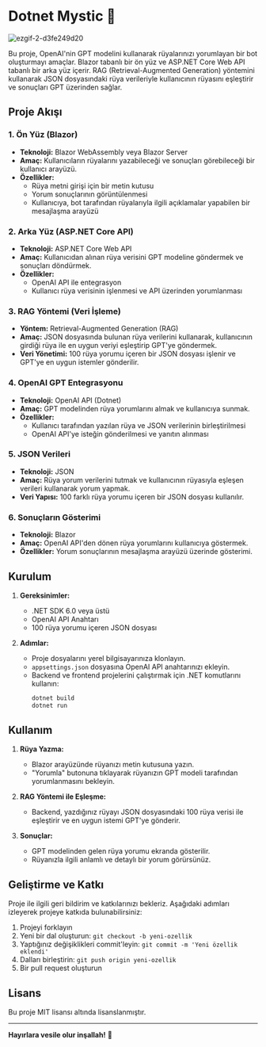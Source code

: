 # Dotnet Mystic 🔮

![ezgif-2-d3fe249d20](https://github.com/user-attachments/assets/c825f734-5519-4f3c-9221-df7d98cad262)

Bu proje, OpenAI'nin GPT modelini kullanarak rüyalarınızı yorumlayan bir bot oluşturmayı amaçlar. Blazor tabanlı bir ön yüz ve ASP.NET Core Web API tabanlı bir arka yüz içerir. RAG (Retrieval-Augmented Generation) yöntemini kullanarak JSON dosyasındaki rüya verileriyle kullanıcının rüyasını eşleştirir ve sonuçları GPT üzerinden sağlar.

## Proje Akışı

### 1. Ön Yüz (Blazor)
- **Teknoloji:** Blazor WebAssembly veya Blazor Server  
- **Amaç:** Kullanıcıların rüyalarını yazabileceği ve sonuçları görebileceği bir kullanıcı arayüzü.
- **Özellikler:** 
  - Rüya metni girişi için bir metin kutusu
  - Yorum sonuçlarının görüntülenmesi
  - Kullanıcıya, bot tarafından rüyalarıyla ilgili açıklamalar yapabilen bir mesajlaşma arayüzü

### 2. Arka Yüz (ASP.NET Core API)
- **Teknoloji:** ASP.NET Core Web API  
- **Amaç:** Kullanıcıdan alınan rüya verisini GPT modeline göndermek ve sonuçları döndürmek.
- **Özellikler:** 
  - OpenAI API ile entegrasyon
  - Kullanıcı rüya verisinin işlenmesi ve API üzerinden yorumlanması

### 3. RAG Yöntemi (Veri İşleme)
- **Yöntem:** Retrieval-Augmented Generation (RAG)  
- **Amaç:** JSON dosyasında bulunan rüya verilerini kullanarak, kullanıcının girdiği rüya ile en uygun veriyi eşleştirip GPT'ye göndermek.
- **Veri Yönetimi:** 100 rüya yorumu içeren bir JSON dosyası işlenir ve GPT'ye en uygun istemler gönderilir.

### 4. OpenAI GPT Entegrasyonu
- **Teknoloji:** OpenAI API (Dotnet)  
- **Amaç:** GPT modelinden rüya yorumlarını almak ve kullanıcıya sunmak.
- **Özellikler:** 
  - Kullanıcı tarafından yazılan rüya ve JSON verilerinin birleştirilmesi
  - OpenAI API'ye isteğin gönderilmesi ve yanıtın alınması

### 5. JSON Verileri
- **Teknoloji:** JSON  
- **Amaç:** Rüya yorum verilerini tutmak ve kullanıcının rüyasıyla eşleşen verileri kullanarak yorum yapmak.
- **Veri Yapısı:** 100 farklı rüya yorumu içeren bir JSON dosyası kullanılır.

### 6. Sonuçların Gösterimi
- **Teknoloji:** Blazor  
- **Amaç:** OpenAI API'den dönen rüya yorumlarını kullanıcıya göstermek.
- **Özellikler:** Yorum sonuçlarının mesajlaşma arayüzü üzerinde gösterimi.

## Kurulum

1. **Gereksinimler:**
   - .NET SDK 6.0 veya üstü
   - OpenAI API Anahtarı
   - 100 rüya yorumu içeren JSON dosyası

2. **Adımlar:**
   - Proje dosyalarını yerel bilgisayarınıza klonlayın.
   - `appsettings.json` dosyasına OpenAI API anahtarınızı ekleyin.
   - Backend ve frontend projelerini çalıştırmak için .NET komutlarını kullanın:
     ```bash
     dotnet build
     dotnet run
     ```

## Kullanım

1. **Rüya Yazma:**
   - Blazor arayüzünde rüyanızı metin kutusuna yazın.
   - "Yorumla" butonuna tıklayarak rüyanızın GPT modeli tarafından yorumlanmasını bekleyin.

2. **RAG Yöntemi ile Eşleşme:**
   - Backend, yazdığınız rüyayı JSON dosyasındaki 100 rüya verisi ile eşleştirir ve en uygun istemi GPT'ye gönderir.

3. **Sonuçlar:**
   - GPT modelinden gelen rüya yorumu ekranda gösterilir.
   - Rüyanızla ilgili anlamlı ve detaylı bir yorum görürsünüz.

## Geliştirme ve Katkı

Proje ile ilgili geri bildirim ve katkılarınızı bekleriz. Aşağıdaki adımları izleyerek projeye katkıda bulunabilirsiniz:

1. Projeyi forklayın
2. Yeni bir dal oluşturun: `git checkout -b yeni-ozellik`
3. Yaptığınız değişiklikleri commit'leyin: `git commit -m 'Yeni özellik eklendi'`
4. Dalları birleştirin: `git push origin yeni-ozellik`
5. Bir pull request oluşturun

## Lisans
Bu proje MIT lisansı altında lisanslanmıştır.

---

**Hayırlara vesile olur inşallah!** 🤗
